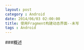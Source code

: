 ```yaml
---
layout: post
category : Android
date: 2014/06/03 02:00:00 
title: 使用Fragment构建动态界面--未写
tags : Android
---
```



###概述
